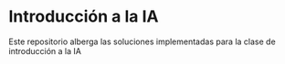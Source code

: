 # Introducción a la IA

Este repositorio alberga las soluciones implementadas para la clase de introducción a la IA
